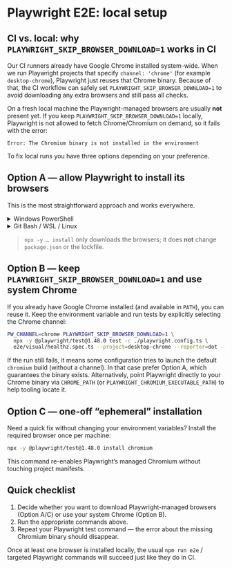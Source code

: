 # Playwright E2E: local setup

## CI vs. local: why `PLAYWRIGHT_SKIP_BROWSER_DOWNLOAD=1` works in CI

Our CI runners already have Google Chrome installed system-wide. When we run Playwright
projects that specify `channel: 'chrome'` (for example `desktop-chrome`), Playwright just
reuses that Chrome binary. Because of that, the CI workflow can safely set
`PLAYWRIGHT_SKIP_BROWSER_DOWNLOAD=1` to avoid downloading any extra browsers and still pass
all checks.

On a fresh local machine the Playwright-managed browsers are usually **not** present yet.
If you keep `PLAYWRIGHT_SKIP_BROWSER_DOWNLOAD=1` locally, Playwright is not allowed to
fetch Chrome/Chromium on demand, so it fails with the error:

```
Error: The Chromium binary is not installed in the environment
```

To fix local runs you have three options depending on your preference.

## Option A — allow Playwright to install its browsers

This is the most straightforward approach and works everywhere.

<details>
<summary>Windows PowerShell</summary>

```powershell
$env:PLAYWRIGHT_SKIP_BROWSER_DOWNLOAD=$null
npx -y @playwright/test@1.48.0 install chrome
# If you also need bundled Chromium for other projects:
# npx -y @playwright/test@1.48.0 install chromium
```

</details>

<details>
<summary>Git Bash / WSL / Linux</summary>

```bash
unset PLAYWRIGHT_SKIP_BROWSER_DOWNLOAD
npx -y @playwright/test@1.48.0 install --with-deps chromium
# Or, if you specifically want the system Chrome-managed channel:
npx -y @playwright/test@1.48.0 install chrome
```

</details>

> `npx -y … install` only downloads the browsers; it does **not** change `package.json`
> or the lockfile.

## Option B — keep `PLAYWRIGHT_SKIP_BROWSER_DOWNLOAD=1` and use system Chrome

If you already have Google Chrome installed (and available in `PATH`), you can reuse it.
Keep the environment variable and run tests by explicitly selecting the Chrome channel:

```bash
PW_CHANNEL=chrome PLAYWRIGHT_SKIP_BROWSER_DOWNLOAD=1 \
  npx -y @playwright/test@1.48.0 test -c ./playwright.config.ts \
  e2e/visual/healthz.spec.ts --project=desktop-chrome --reporter=dot --retries=0
```

If the run still fails, it means some configuration tries to launch the default
`chromium` build (without a channel). In that case prefer Option A, which guarantees the
binary exists. Alternatively, point Playwright directly to your Chrome binary via
`CHROME_PATH` (or `PLAYWRIGHT_CHROMIUM_EXECUTABLE_PATH`) to help tooling locate it.

## Option C — one-off “ephemeral” installation

Need a quick fix without changing your environment variables? Install the required
browser once per machine:

```bash
npx -y @playwright/test@1.48.0 install chromium
```

This command re-enables Playwright’s managed Chromium without touching project manifests.

## Quick checklist

1. Decide whether you want to download Playwright-managed browsers (Option A/C) or use
   your system Chrome (Option B).
2. Run the appropriate commands above.
3. Repeat your Playwright test command — the error about the missing Chromium binary
   should disappear.

Once at least one browser is installed locally, the usual `npm run e2e` / targeted
Playwright commands will succeed just like they do in CI.
